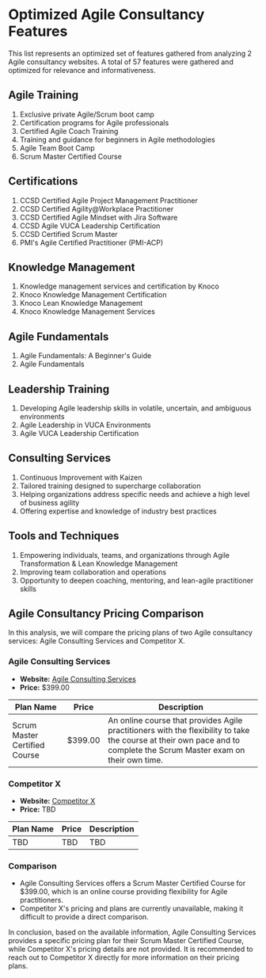 # Optimized Agile Consultancy Features

This list represents an optimized set of features gathered from analyzing 2 Agile consultancy websites. A total of 57 features were gathered and optimized for relevance and informativeness.

## Agile Training
1. Exclusive private Agile/Scrum boot camp
2. Certification programs for Agile professionals
3. Certified Agile Coach Training
4. Training and guidance for beginners in Agile methodologies
5. Agile Team Boot Camp
6. Scrum Master Certified Course

## Certifications
1. CCSD Certified Agile Project Management Practitioner
2. CCSD Certified Agility@Workplace Practitioner
3. CCSD Certified Agile Mindset with Jira Software
4. CCSD Agile VUCA Leadership Certification
5. CCSD Certified Scrum Master
6. PMI's Agile Certified Practitioner (PMI-ACP)

## Knowledge Management
1. Knowledge management services and certification by Knoco
2. Knoco Knowledge Management Certification
3. Knoco Lean Knowledge Management
4. Knoco Knowledge Management Services

## Agile Fundamentals
1. Agile Fundamentals: A Beginner's Guide
2. Agile Fundamentals

## Leadership Training
1. Developing Agile leadership skills in volatile, uncertain, and ambiguous environments
2. Agile Leadership in VUCA Environments
3. Agile VUCA Leadership Certification

## Consulting Services
1. Continuous Improvement with Kaizen
2. Tailored training designed to supercharge collaboration
3. Helping organizations address specific needs and achieve a high level of business agility
4. Offering expertise and knowledge of industry best practices

## Tools and Techniques
1. Empowering individuals, teams, and organizations through Agile Transformation & Lean Knowledge Management
2. Improving team collaboration and operations
3. Opportunity to deepen coaching, mentoring, and lean-agile practitioner skills

## Agile Consultancy Pricing Comparison

In this analysis, we will compare the pricing plans of two Agile consultancy services: Agile Consulting Services and Competitor X. 

### Agile Consulting Services

- **Website:** [Agile Consulting Services](www.agileconsultingservices.com)
- **Price:** $399.00

| Plan Name                   | Price   | Description                                                                                                      |
|-----------------------------|---------|------------------------------------------------------------------------------------------------------------------|
| Scrum Master Certified Course | $399.00 | An online course that provides Agile practitioners with the flexibility to take the course at their own pace and to complete the Scrum Master exam on their own time. |

### Competitor X

- **Website:** [Competitor X](www.competitorx.com)
- **Price:** TBD

| Plan Name                   | Price   | Description                                                                                                      |
|-----------------------------|---------|------------------------------------------------------------------------------------------------------------------|
| TBD                         | TBD     | TBD                                                                                                              |

### Comparison

- Agile Consulting Services offers a Scrum Master Certified Course for $399.00, which is an online course providing flexibility for Agile practitioners.
- Competitor X's pricing and plans are currently unavailable, making it difficult to provide a direct comparison.

In conclusion, based on the available information, Agile Consulting Services provides a specific pricing plan for their Scrum Master Certified Course, while Competitor X's pricing details are not provided. It is recommended to reach out to Competitor X directly for more information on their pricing plans.